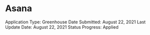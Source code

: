 # Asana

Application Type: Greenhouse
Date Submitted: August 22, 2021
Last Update Date: August 22, 2021
Status Progress: Applied
